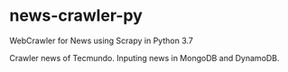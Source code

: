 # news-crawler-py
WebCrawler for News using Scrapy in Python 3.7

Crawler news of Tecmundo. Inputing news in MongoDB and DynamoDB.
